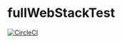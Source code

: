 # fullWebStackTest
[![CircleCI](https://circleci.com/gh/mortifia/fullWebStackTest/tree/main.svg?style=svg)](https://circleci.com/gh/mortifia/fullWebStackTest/tree/main)
